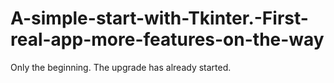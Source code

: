 # A-simple-start-with-Tkinter.-First-real-app-more-features-on-the-way
Only the beginning. The upgrade has already started.

